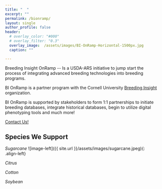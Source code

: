 ```yaml
---
title: "  "
excerpt: ""
permalink: /bionramp/
layout: single
author_profile: false
header:
  # overlay_color: "#000"
  # overlay_filter: "0.3"
  overlay_image:  /assets/images/BI-OnRamp-Horizontal-1500px.jpg
  caption: ""

---
```


Breeding Insight OnRamp --  Is a USDA-ARS initiative to jump start the process of integrating advanced breeding technologies into breeding programs.

BI OnRamp is a partner program with the Cornell University [Breeding Insight](https://breedinginsight.org/) organization.

BI OnRamp is supported by stakeholders to form 1:1 partnerships to initiate breeding databases, integrate historical databases, begin to utilize digital phenotyping tools and much more!

[Contact Us!](https://forms.gle/MYX6GLBiABgzwYEj6)

## Species We Support 

_Sugarcane_
![image-left]({{ site.url }}/assets/images/sugarcane.jpeg){: .align-left}

_Citrus_

_Cotton_

_Soybean_



